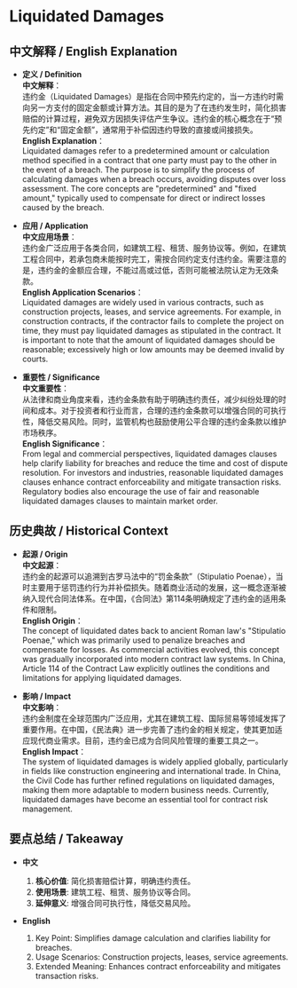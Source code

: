 # Liquidated Damages

## 中文解释 / English Explanation

* **定义 / Definition**  
  **中文解释**：  
  违约金（Liquidated Damages）是指在合同中预先约定的，当一方违约时需向另一方支付的固定金额或计算方法。其目的是为了在违约发生时，简化损害赔偿的计算过程，避免双方因损失评估产生争议。违约金的核心概念在于“预先约定”和“固定金额”，通常用于补偿因违约导致的直接或间接损失。  
  **English Explanation**：  
  Liquidated damages refer to a predetermined amount or calculation method specified in a contract that one party must pay to the other in the event of a breach. The purpose is to simplify the process of calculating damages when a breach occurs, avoiding disputes over loss assessment. The core concepts are "predetermined" and "fixed amount," typically used to compensate for direct or indirect losses caused by the breach.

* **应用 / Application**  
  **中文应用场景**：  
  违约金广泛应用于各类合同，如建筑工程、租赁、服务协议等。例如，在建筑工程合同中，若承包商未能按时完工，需按合同约定支付违约金。需要注意的是，违约金的金额应合理，不能过高或过低，否则可能被法院认定为无效条款。  
  **English Application Scenarios**：  
  Liquidated damages are widely used in various contracts, such as construction projects, leases, and service agreements. For example, in construction contracts, if the contractor fails to complete the project on time, they must pay liquidated damages as stipulated in the contract. It is important to note that the amount of liquidated damages should be reasonable; excessively high or low amounts may be deemed invalid by courts.

* **重要性 / Significance**  
  **中文重要性**：  
  从法律和商业角度来看，违约金条款有助于明确违约责任，减少纠纷处理的时间和成本。对于投资者和行业而言，合理的违约金条款可以增强合同的可执行性，降低交易风险。同时，监管机构也鼓励使用公平合理的违约金条款以维护市场秩序。  
  **English Significance**：  
  From legal and commercial perspectives, liquidated damages clauses help clarify liability for breaches and reduce the time and cost of dispute resolution. For investors and industries, reasonable liquidated damages clauses enhance contract enforceability and mitigate transaction risks. Regulatory bodies also encourage the use of fair and reasonable liquidated damages clauses to maintain market order.

## 历史典故 / Historical Context

* **起源 / Origin**  
  **中文起源**：  
  违约金的起源可以追溯到古罗马法中的“罚金条款”（Stipulatio Poenae），当时主要用于惩罚违约行为并补偿损失。随着商业活动的发展，这一概念逐渐被纳入现代合同法体系。在中国，《合同法》第114条明确规定了违约金的适用条件和限制。  
  **English Origin**：  
  The concept of liquidated dates back to ancient Roman law's "Stipulatio Poenae," which was primarily used to penalize breaches and compensate for losses. As commercial activities evolved, this concept was gradually incorporated into modern contract law systems. In China, Article 114 of the Contract Law explicitly outlines the conditions and limitations for applying liquidated damages.

* **影响 / Impact**  
  **中文影响**：  
  违约金制度在全球范围内广泛应用，尤其在建筑工程、国际贸易等领域发挥了重要作用。在中国，《民法典》进一步完善了违约金的相关规定，使其更加适应现代商业需求。目前，违约金已成为合同风险管理的重要工具之一。  
  **English Impact**：  
  The system of liquidated damages is widely applied globally, particularly in fields like construction engineering and international trade. In China, the Civil Code has further refined regulations on liquidated damages, making them more adaptable to modern business needs. Currently, liquidated damages have become an essential tool for contract risk management.

## 要点总结 / Takeaway

* **中文**  
  1. **核心价值**: 简化损害赔偿计算，明确违约责任。
  2. **使用场景**: 建筑工程、租赁、服务协议等合同。
  3. **延伸意义**: 增强合同可执行性，降低交易风险。

* **English**
  1. Key Point: Simplifies damage calculation and clarifies liability for breaches.
  2. Usage Scenarios: Construction projects, leases, service agreements.
  3. Extended Meaning: Enhances contract enforceability and mitigates transaction risks.